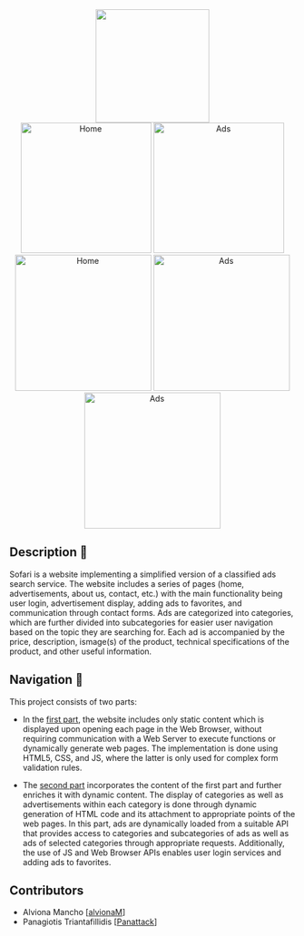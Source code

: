 <div align="center">
    <img src="../media/logo_svg.svg" width="200" >
</div>

<div align="center">
    <img src="../media/home_desktop.png" alt="Home" height="230">
    <img src="../media/ads_desktop.png" alt="Ads" height="230">
</div>
<div align="center">
    <img src="../media/categories_tablet.png" alt="Home" height="240">
    <img src="../media/login_tablet.png" alt="Ads" height="240">
    <img src="../media/contact_tablet.png" alt="Ads" height="240">
</div>

## Description 📌
Sofari is a website implementing a simplified version of a classified ads search service. The website includes a series of pages (home, advertisements, about us, contact, etc.) with the main functionality being user login, advertisement display, adding ads to favorites, and communication through contact forms. Ads are categorized into categories, which are further divided into subcategories for easier user navigation based on the topic they are searching for. Each ad is accompanied by the price, description, ismage(s) of the product, technical specifications of the product, and other useful information.

## Navigation 🧭
This project consists of two parts:
- In the [first part](./Part%201%20-%20HTML%20&%20CSS/README.md), the website includes only static content which is displayed upon opening each page in the Web Browser, without requiring communication with a Web Server to execute functions or dynamically generate web pages. The implementation is done using HTML5, CSS, and JS, where the latter is only used for complex form validation rules.

- The [second part](./Part%202%20-%20REST%20API%20&%20JS/README.md) incorporates the content of the first part and further enriches it with dynamic content. The display of categories as well as advertisements within each category is done through dynamic generation of HTML code and its attachment to appropriate points of the web pages. In this part, ads are dynamically loaded from a suitable API that provides access to categories and subcategories of ads as well as ads of selected categories through appropriate requests. Additionally, the use of JS and Web Browser APIs enables user login services and adding ads to favorites.

## Contributors
- Alviona Mancho [<a href="https://github.com/alvionaM">alvionaM</a>]
- Panagiotis Triantafillidis [<a href="https://github.com/Panattack">Panattack</a>]
